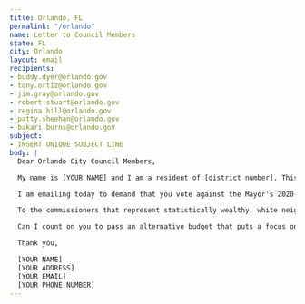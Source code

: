 ```yaml
---
title: Orlando, FL
permalink: "/orlando"
name: Letter to Council Members
state: FL
city: Orlando
layout: email
recipients:
- buddy.dyer@orlando.gov
- tony.ortiz@orlando.gov
- jim.gray@orlando.gov
- robert.stuart@orlando.gov
- regina.hill@orlando.gov
- patty.sheehan@orlando.gov
- bakari.burns@orlando.gov
subject:
- INSERT UNIQUE SUBJECT LINE
body: |
  Dear Orlando City Council Members,

  My name is [YOUR NAME] and I am a resident of [district number]. This year, Mayor Dyer expressed that community safety was his top priority, yet only allocated 10,841,328 (0.8% of total budget) toward affordable housing and community development. Rather than prioritize quality of life for all of Orlando with a proportional housing and development budget, Mayor Dyer chose to prioritize OPD with a budget of 187,104,901 (13.7% of total budget) with an additional $4,432,857 for non-departmental costs.

  I am emailing today to demand that you vote against the Mayor's 2020-2021 proposed budget. Furthermore, I urge you to pressure the office of the mayor towards an ethical and equal reallocation of the budget away from OPD and towards safe housing, social services, and education programs, effective at the beginning of FY 2020-2021. Mayor Dyer has become complicit in his tenure as mayor with police brutality and I am asking that city officials lobby the same amount of attention and effort towards finding sustainable, longterm change for our entire community. Research shows that a living wage, access to holistic health services and treatment, educational opportunity, and stable housing are far more successful at reducing crime than police or prisons.

  To the commissioners that represent statistically wealthy, white neighborhoods, do not forget our poor communities and communities of color who are disproportionate targets of police violence.

  Can I count on you to pass an alternative budget that puts a focus on social service programs? If not, you can count on me to help ensure you are voted out of office.

  Thank you,

  [YOUR NAME]
  [YOUR ADDRESS]
  [YOUR EMAIL]
  [YOUR PHONE NUMBER]
---
```


